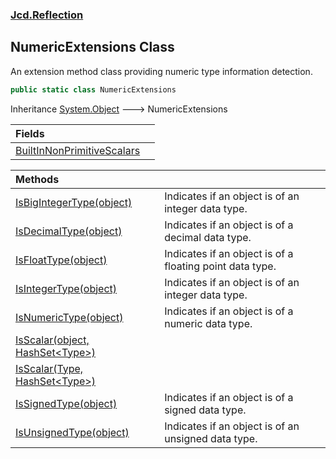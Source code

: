 ### [Jcd.Reflection](Jcd_Reflection.md 'Jcd.Reflection')
## NumericExtensions Class
An extension method class providing numeric type information detection.  
```csharp
public static class NumericExtensions
```

Inheritance [System.Object](https://docs.microsoft.com/en-us/dotnet/api/System.Object 'System.Object') &#129106; NumericExtensions  

| Fields | |
| :--- | :--- |
| [BuiltInNonPrimitiveScalars](Jcd_Reflection_NumericExtensions_BuiltInNonPrimitiveScalars.md 'Jcd.Reflection.NumericExtensions.BuiltInNonPrimitiveScalars') |  |

| Methods | |
| :--- | :--- |
| [IsBigIntegerType(object)](Jcd_Reflection_NumericExtensions_IsBigIntegerType(object).md 'Jcd.Reflection.NumericExtensions.IsBigIntegerType(object)') | Indicates if an object is of an integer data type.<br/> |
| [IsDecimalType(object)](Jcd_Reflection_NumericExtensions_IsDecimalType(object).md 'Jcd.Reflection.NumericExtensions.IsDecimalType(object)') | Indicates if an object is of a decimal data type.<br/> |
| [IsFloatType(object)](Jcd_Reflection_NumericExtensions_IsFloatType(object).md 'Jcd.Reflection.NumericExtensions.IsFloatType(object)') | Indicates if an object is of a floating point data type.<br/> |
| [IsIntegerType(object)](Jcd_Reflection_NumericExtensions_IsIntegerType(object).md 'Jcd.Reflection.NumericExtensions.IsIntegerType(object)') | Indicates if an object is of an integer data type.<br/> |
| [IsNumericType(object)](Jcd_Reflection_NumericExtensions_IsNumericType(object).md 'Jcd.Reflection.NumericExtensions.IsNumericType(object)') | Indicates if an object is of a numeric data type.<br/> |
| [IsScalar(object, HashSet&lt;Type&gt;)](Jcd_Reflection_NumericExtensions_IsScalar(object_System_Collections_Generic_HashSet_System_Type_).md 'Jcd.Reflection.NumericExtensions.IsScalar(object, System.Collections.Generic.HashSet&lt;System.Type&gt;)') |  |
| [IsScalar(Type, HashSet&lt;Type&gt;)](Jcd_Reflection_NumericExtensions_IsScalar(System_Type_System_Collections_Generic_HashSet_System_Type_).md 'Jcd.Reflection.NumericExtensions.IsScalar(System.Type, System.Collections.Generic.HashSet&lt;System.Type&gt;)') |  |
| [IsSignedType(object)](Jcd_Reflection_NumericExtensions_IsSignedType(object).md 'Jcd.Reflection.NumericExtensions.IsSignedType(object)') | Indicates if an object is of a signed data type.<br/> |
| [IsUnsignedType(object)](Jcd_Reflection_NumericExtensions_IsUnsignedType(object).md 'Jcd.Reflection.NumericExtensions.IsUnsignedType(object)') | Indicates if an object is of an unsigned data type.<br/> |
